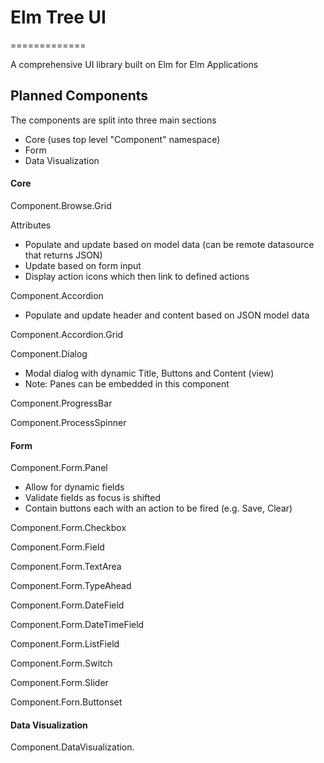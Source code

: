 # Elm Tree UI
=============

A comprehensive UI library built on Elm for Elm Applications

Planned Components
------------------

The components are split into three main sections

* Core (uses top level "Component" namespace)
* Form
* Data Visualization

#### Core

Component.Browse.Grid

Attributes

* Populate and update based on model data (can be remote datasource that returns JSON)
* Update based on form input
* Display action icons which then link to defined actions

Component.Accordion

* Populate and update header and content based on JSON model data

Component.Accordion.Grid

Component.Dialog

* Modal dialog with dynamic Title, Buttons and Content (view)
* Note: Panes can be embedded in this component

Component.ProgressBar

Component.ProcessSpinner

#### Form

Component.Form.Panel

* Allow for dynamic fields
* Validate fields as focus is shifted
* Contain buttons each with an action to be fired (e.g. Save, Clear)

Component.Form.Checkbox

Component.Form.Field

Component.Form.TextArea

Component.Form.TypeAhead

Component.Form.DateField

Component.Form.DateTimeField

Component.Form.ListField

Component.Form.Switch

Component.Form.Slider

Component.Forn.Buttonset

#### Data Visualization

Component.DataVisualization.
